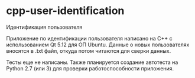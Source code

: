 # cpp-user-identification
Идентификация пользователя

Приложение по идентификации пользователя написано на C++ с использованием Qt 5.12 для ОП Ubuntu.
Данные о новых пользователях вносятся в .txt файл, откуда потом читаются для сверки данных. 

Тесты еще не написаны. 
Также планируется создание автотеста на Python 2.7 (или 3) для проверки работоспособности приложения.
